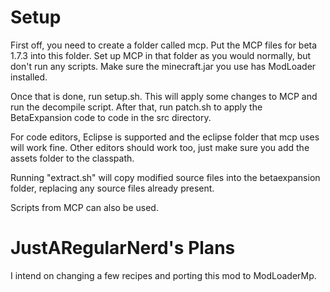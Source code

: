 # Setup

First off, you need to create a folder called mcp. Put the MCP files for beta 1.7.3 into this folder. Set up MCP in that folder as you would normally, but don't run any scripts. Make sure the minecraft.jar you use has ModLoader installed.
   
Once that is done, run setup.sh. This will apply some changes to MCP and run the decompile script. After that, run patch.sh to apply the BetaExpansion code to code in the src directory. 

For code editors, Eclipse is supported and the eclipse folder that mcp uses will work fine. Other editors should work too, just make sure you add the assets folder to the classpath. 




Running "extract.sh" will copy modified source files into the betaexpansion folder, replacing any source files already present.

Scripts from MCP can also be used.

# JustARegularNerd's Plans

I intend on changing a few recipes and porting this mod to ModLoaderMp.
